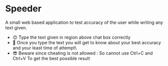 # Speeder
A small web based application to test accuracy of the user while writing any text given.

- 😊 Type the text given in region above chat box correctly
- 🤝 Once you type the text you will get to know about your best accuracy and your least time of attempt\
- 😎 Beware since cheating is not allowed : So cannot use Ctrl+C and Ctrl+V To get the best possible result

